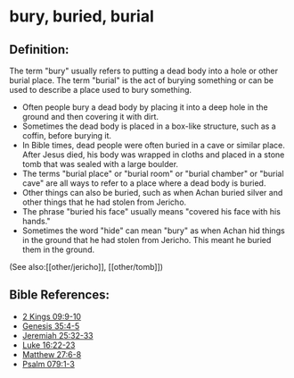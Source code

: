# bury, buried, burial #

## Definition: ##

The term "bury" usually refers to putting a dead body into a hole or other burial place. The term "burial" is the act of burying something or can be used to describe a place used to bury something.

* Often people bury a dead body by placing it into a deep hole in the ground and then covering it with dirt.
* Sometimes the dead body is placed in a box-like structure, such as a coffin, before burying it.
* In Bible times, dead people were often buried in a cave or similar place. After Jesus died, his body was wrapped in cloths and placed in a stone tomb that was sealed with a large boulder.
* The terms "burial place" or "burial room" or "burial chamber" or "burial cave" are all ways to refer to a place where a dead body is buried.
* Other things can also be buried, such as when Achan buried silver and other things that he had stolen from Jericho.
* The phrase "buried his face" usually means "covered his face with his hands."
* Sometimes the word "hide" can mean "bury" as when Achan hid things in the ground that he had stolen from Jericho. This meant he buried them in the ground.

(See also:[[other/jericho]], [[other/tomb]])

## Bible References: ##

* [2 Kings 09:9-10](en/tn/2ki/help/09/09)
* [Genesis 35:4-5](en/tn/gen/help/35/04)
* [Jeremiah 25:32-33](en/tn/jer/help/25/32)
* [Luke 16:22-23](en/tn/luk/help/16/22)
* [Matthew 27:6-8](en/tn/mat/help/27/06)
* [Psalm 079:1-3](en/tn/psa/help/79/01)